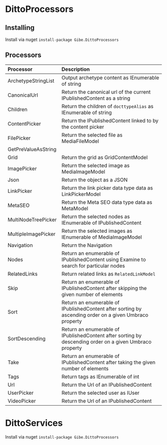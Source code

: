 # DittoProcessors

## Installing

Install via nuget ``` install-package Gibe.DittoProcessors ```

## Processors
| Processor | Description |
|:----------|:------------|
|ArchetypeStringList| Output archetype content as IEnumerable of string |
|CanonicalUrl| Return the canonical url of the current IPublishedContent as a string |
|Children| Return the children of ```docttypeAlias``` as IEnumerable of string |
|ContentPicker| Return the IPublishedContent linked to by the content picker |
|FilePicker| Return the selected file as MediaFileModel |
|GetPreValueAsString| |
|Grid| Return the grid as GridContentModel |
|ImagePicker| Return the selected image as MediaImageModel |
|Json| Return the object as a JSON |
|LinkPicker| Return the link picker data type data as LinkPickerModel |
|MetaSEO| Return the Meta SEO data type data as MetaModel |
|MultiNodeTreePicker| Return the selected nodes as IEnumerable of IPublishedContent |
|MultipleImagePicker| Return the selected images as IEnumerable of MediaImageModel |
|Navigation| Return the Navigation |
|Nodes| Return an enumerable of IPublishedContent using Examine to search for particular nodes |
|RelatedLinks| Return related links as ```RelatedLinkModel``` |
|Skip| Return an enumerable of IPublishedContent after skipping the given number of elements |
|Sort| Return an enumerable of IPublishedContent after sorting by ascending order on a given Umbraco property |
|SortDescending| Return an enumerable of IPublishedContent after sorting by descending order on a given Umbraco property |
|Take| Return an enumerable of IPublishedContent after taking the given number of elements |
|Tags| Return tags as IEnumerable of int |
|Url| Return the Url of an IPublishedContent |
|UserPicker| Return the selected user as IUser |
|VideoPicker| Return the Url of an IPublishedContent |

# DittoServices

Install via nuget ``` install-package Gibe.DittoProcessors ```